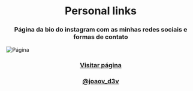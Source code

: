 <h1 align="center">Personal links</h3>

<h3 align="center">Página da bio do instagram com as minhas redes sociais e formas de contato</h3>

<img src="https://i.imgur.com/Xut9Q9E.png" alt="Página" />

<h3 align="center"><a href="https://joao-garcia-links.vercel.app/">Visitar página</a></h3>

<h3 align="center"><a href="https://www.instagram.com/joaov_d3v/">@joaov_d3v</a></h3>
